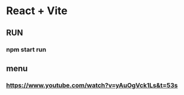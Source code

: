 # React + Vite

## RUN

### npm start run

## menu

### https://www.youtube.com/watch?v=yAuOgVck1Ls&t=53s
